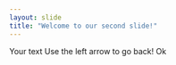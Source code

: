 ```yaml
---
layout: slide
title: "Welcome to our second slide!"
---
```

Your text
Use the left arrow to go back!
Ok
